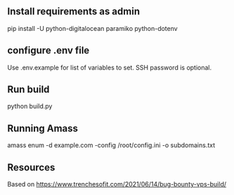 ## Install requirements as admin

pip install -U python-digitalocean paramiko python-dotenv 

## configure .env file

Use .env.example for list of variables to set. SSH password is optional.

## Run build

python build.py

## Running Amass

amass enum -d example.com -config /root/config.ini -o subdomains.txt

## Resources

Based on https://www.trenchesofit.com/2021/06/14/bug-bounty-vps-build/
